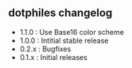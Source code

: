 dotphiles changelog
-------------------

  - 1.1.0  : Use Base16 color scheme
  - 1.0.0  : Intitial stable release
  - 0.2.x  : Bugfixes
  - 0.1.x  : Initial releases

